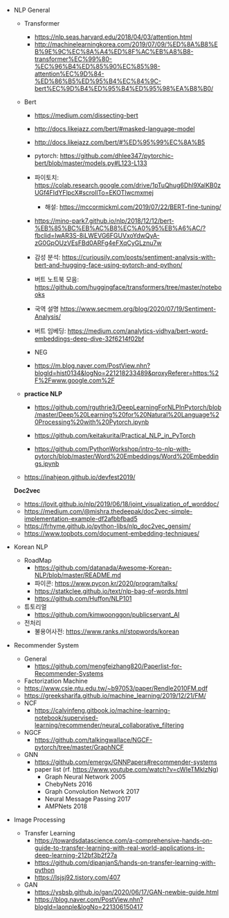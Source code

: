 - NLP General    

  - Transformer  

    - https://nlp.seas.harvard.edu/2018/04/03/attention.html  
    - http://machinelearningkorea.com/2019/07/09/%ED%8A%B8%EB%9E%9C%EC%8A%A4%ED%8F%AC%EB%A8%B8-transformer%EC%99%80-%EC%96%B4%ED%85%90%EC%85%98-attention%EC%9D%84-%ED%86%B5%ED%95%B4%EC%84%9C-bert%EC%9D%B4%ED%95%B4%ED%95%98%EA%B8%B0/

  - Bert 
    - https://medium.com/dissecting-bert

    -  http://docs.likejazz.com/bert/#masked-language-model

    - http://docs.likejazz.com/bert/#%ED%95%99%EC%8A%B5

    - pytorch: https://github.com/dhlee347/pytorchic-bert/blob/master/models.py#L123-L133  

    - 파이토치: https://colab.research.google.com/drive/1pTuQhug6Dhl9XalKB0zUGf4FIdYFlpcX#scrollTo=EKOTlwcmxmej

      - 해설: https://mccormickml.com/2019/07/22/BERT-fine-tuning/

    - https://mino-park7.github.io/nlp/2018/12/12/bert-%EB%85%BC%EB%AC%B8%EC%A0%95%EB%A6%AC/?fbclid=IwAR3S-8iLWEVG6FGUVxoYdwQyA-zG0GpOUzVEsFBd0ARFg4eFXqCyGLznu7w  

    - 감성 분석: https://curiousily.com/posts/sentiment-analysis-with-bert-and-hugging-face-using-pytorch-and-python/

    - 버트 노트북 모음: https://github.com/huggingface/transformers/tree/master/notebooks  

    - 국역 설명 https://www.secmem.org/blog/2020/07/19/Sentiment-Analysis/  
    
    - 버트 임베딩: https://medium.com/analytics-vidhya/bert-word-embeddings-deep-dive-32f6214f02bf
    
      
    
    - NEG
    
    - https://m.blog.naver.com/PostView.nhn?blogId=hist0134&logNo=221218233489&proxyReferer=https:%2F%2Fwww.google.com%2F
    
      
    
  - **practice NLP** 
    - https://github.com/rguthrie3/DeepLearningForNLPInPytorch/blob/master/Deep%20Learning%20for%20Natural%20Language%20Processing%20with%20Pytorch.ipynb

    

    - https://github.com/keitakurita/Practical_NLP_in_PyTorch
    -  https://github.com/PythonWorkshop/intro-to-nlp-with-pytorch/blob/master/Word%20Embeddings/Word%20Embeddings.ipynb  

  - https://inahjeon.github.io/devfest2019/

  **Doc2vec**

    - https://lovit.github.io/nlp/2019/06/18/joint_visualization_of_worddoc/
    - https://medium.com/@mishra.thedeepak/doc2vec-simple-implementation-example-df2afbbfbad5
    - https://frhyme.github.io/python-libs/nlp_doc2vec_gensim/  
    - https://www.topbots.com/document-embedding-techniques/

- Korean NLP  

  - RoadMap  
    - https://github.com/datanada/Awesome-Korean-NLP/blob/master/README.md  
    - 파이콘:  https://www.pycon.kr/2020/program/talks/  
    - https://statkclee.github.io/text/nlp-bag-of-words.html  
    - https://github.com/Huffon/NLP101   
  - 튜토리얼  
    - https://github.com/kimwoonggon/publicservant_AI
  - 전처리  
    - 불용어사전: https://www.ranks.nl/stopwords/korean 

- Recommender System  

  - General  
    - https://github.com/mengfeizhang820/Paperlist-for-Recommender-Systems
  -  Factorization Machine  
    -  https://www.csie.ntu.edu.tw/~b97053/paper/Rendle2010FM.pdf
    - https://greeksharifa.github.io/machine_learning/2019/12/21/FM/
  - NCF  
    - https://calvinfeng.gitbook.io/machine-learning-notebook/supervised-learning/recommender/neural_collaborative_filtering
  - NGCF  
    - https://github.com/talkingwallace/NGCF-pytorch/tree/master/GraphNCF
  - GNN
    - https://github.com/emergx/GNNPapers#recommender-systems  
    - paper list  (rf. https://www.youtube.com/watch?v=cWIeTMklzNg)
      - Graph Neural Network 2005
      - ChebyNets 2016
      - Graph Convolution Network 2017
      - Neural Message Passing 2017
      - AMPNets 2018

- Image Processing

  - Transfer Learning
    - https://towardsdatascience.com/a-comprehensive-hands-on-guide-to-transfer-learning-with-real-world-applications-in-deep-learning-212bf3b2f27a
    -  https://github.com/dipanjanS/hands-on-transfer-learning-with-python
    - https://lsjsj92.tistory.com/407
  - GAN
    - https://ysbsb.github.io/gan/2020/06/17/GAN-newbie-guide.html
    - https://blog.naver.com/PostView.nhn?blogId=laonple&logNo=221306150417